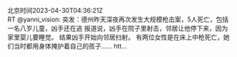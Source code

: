 北京时间2023-04-30T04:36:21Z<br>RT @yanni_vision: 突发：德州昨天深夜再次发生大规模枪击案，5人死亡，包括一名八岁儿童，凶手还在逃
报道说，凶手在院子里射击，邻居让他停下来，因为家里婴儿要睡觉。
结果凶手开始向邻居扫射。
有两位女性是在床上中枪死亡，她们当时都用身体掩护着自己的孩子…… htt…<br><br>
